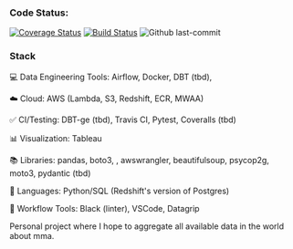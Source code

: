 <h3>Code Status:</h3>

[![Coverage Status](https://coveralls.io/repos/github/chamley/UFC/badge.svg?branch=main)](https://coveralls.io/github/chamley/UFC?branch=main)
[![Build Status](https://app.travis-ci.com/chamley/UFC.svg?branch=main)](https://app.travis-ci.com/chamley/UFC)
![Github last-commit](https://img.shields.io/github/last-commit/chamley/UFC)


<h3>Stack</h3>

💻 Data Engineering Tools: Airflow,  Docker, DBT (tbd), 

☁️ Cloud: AWS (Lambda, S3, Redshift, ECR, MWAA)

✅ CI/Testing: DBT-ge (tbd), Travis CI, Pytest, Coveralls (tbd)

📊 Visualization: Tableau

📚 Libraries: pandas, boto3, , awswrangler, beautifulsoup, psycop2g, moto3, pydantic (tbd)

🌈 Languages: Python/SQL (Redshift's version of Postgres)

🧰 Workflow Tools: Black (linter), VSCode, Datagrip


Personal project where I hope to aggregate all available data in the world about mma.
